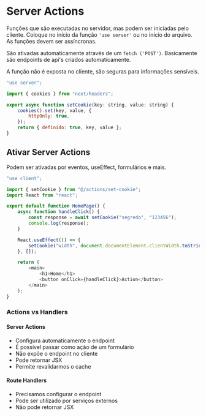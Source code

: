 # Server Actions

Funções que são executadas no servidor, mas podem ser iniciadas pelo cliente. Coloque no início da função `'use server'` ou no início do arquivo. As funções devem ser assíncronas.

São ativadas automaticamente através de um `fetch ('POST')`. Basicamente são endpoints de api's criados automaticamente.

A função não é exposta no cliente, são seguras para informações sensíveis.

```js
"use server";

import { cookies } from "next/headers";

export async function setCookie(key: string, value: string) {
	cookies().set(key, value, {
		httpOnly: true,
	});
	return { definido: true, key, value };
}
```

## Ativar Server Actions

Podem ser ativadas por eventos, useEffect, formulários e mais.

```js
"use client";

import { setCookie } from "@/actions/set-cookie";
import React from "react";

export default function HomePage() {
	async function handleClick() {
		const response = await setCookie("segredo", "123456");
		console.log(response);
	}

	React.useEffect(() => {
		setCookie("width", document.documentElement.clientWidth.toString());
	}, []);

	return (
		<main>
			<h1>Home</h1>
			<button onClick={handleClick}>Action</button>
		</main>
	);
}
```

### Actions vs Handlers

#### Server Actions

- Configura automaticamente o endpoint
- É possível passar como ação de um formulário
- Não expõe o endpoint no cliente
- Pode retornar JSX
- Permite revalidarmos o cache

#### Route Handlers

- Precisamos configurar o endpoint
- Pode ser utilizado por serviços externos
- Não pode retornar JSX
